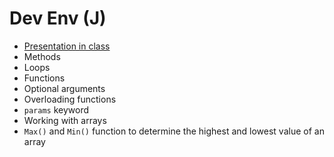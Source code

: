 # Dev Env (J)

-   [Presentation in class](https://docs.google.com/presentation/d/1yee-lsL7aArwvlPsF87iswRX3uaps_9ealgWlG2FjHk/edit#slide=id.g176ab7ff28_0_106)
-   Methods
-   Loops
-   Functions
-   Optional arguments
-   Overloading functions
-   `params` keyword
-   Working with arrays
-   `Max()` and `Min()` function to determine the highest and lowest value of an array
